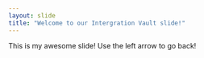 ```yaml
---
layout: slide
title: "Welcome to our Intergration Vault slide!"
---
```

This is my awesome slide!
Use the left arrow to go back!
